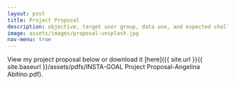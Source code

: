 ```yaml
---
layout: post
title: Project Proposal
description: objective, target user group, data use, and expected challenges 
image: assets/images/proposal-unsplash.jpg
nav-menu: true
---
```


View my project proposal below or download it [here]({{ site.url }}{{ site.baseurl }}/assets/pdfs/INSTA-GOAL Project Proposal-Angelina Abitino.pdf). 

<center><object data="{{ site.url }}{{ site.baseurl }}/assets/pdfs/INSTA-GOAL Project Proposal-Angelina Abitino.pdf" width="1000" height="1000" type="application/pdf"></object></center>
